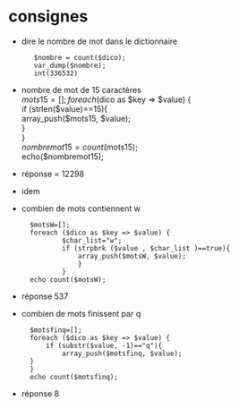 consignes
===
* dire le nombre de mot dans le dictionnaire  
 
		 $nombre = count($dico);
		 var_dump($nombre);
		 int(336532)
 
* nombre de mot de 15 caractères    
		$mots15=[];  
		foreach ($dico as $key => $value) {  
		if (strlen($value)==15){  
			array_push($mots15, $value);  
		}  
		}  
		$nombremot15 = count($mots15);  
		echo($nombremot15);  
 * réponse = 12298  
* idem    

* combien de mots contiennent w 

		$motsW=[];
		foreach ($dico as $key => $value) {
				$char_list="w";
				if (strpbrk ($value , $char_list )==true){		
					array_push($motsW, $value);
					}
				}
		echo count($motsW);

 * réponse 537

* combien de mots finissent par q   
	
		$motsfinq=[];
		foreach ($dico as $key => $value) {
			if (substr($value, -1)=="q"){
				array_push($motsfinq, $value);
		}
		}
		echo count($motsfinq);

 * réponse 8